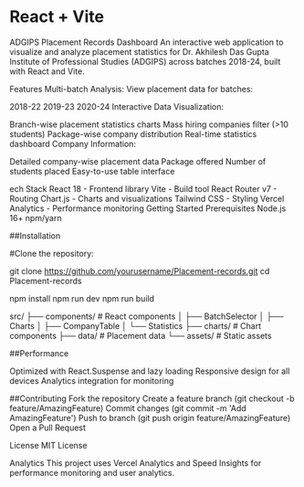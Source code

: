 # React + Vite

ADGIPS Placement Records Dashboard
An interactive web application to visualize and analyze placement statistics for Dr. Akhilesh Das Gupta Institute of Professional Studies (ADGIPS) across batches 2018-24, built with React and Vite.

Features
Multi-batch Analysis: View placement data for batches:

2018-22
2019-23
2020-24
Interactive Data Visualization:

Branch-wise placement statistics charts
Mass hiring companies filter (>10 students)
Package-wise company distribution
Real-time statistics dashboard
Company Information:

Detailed company-wise placement data
Package offered
Number of students placed
Easy-to-use table interface

ech Stack
React 18 - Frontend library
Vite - Build tool
React Router v7 - Routing
Chart.js - Charts and visualizations
Tailwind CSS - Styling
Vercel Analytics - Performance monitoring
Getting Started
Prerequisites
Node.js 16+
npm/yarn


##Installation

#Clone the repository:

git clone https://github.com/yourusername/Placement-records.git
cd Placement-records

npm install
npm run dev
npm run build


src/
├── components/         # React components
│   ├── BatchSelector
│   ├── Charts
│   ├── CompanyTable
│   └── Statistics
├── charts/            # Chart components
├── data/             # Placement data
└── assets/           # Static assets

##Performance

Optimized with React.Suspense and lazy loading
Responsive design for all devices
Analytics integration for monitoring


##Contributing
Fork the repository
Create a feature branch (git checkout -b feature/AmazingFeature)
Commit changes (git commit -m 'Add AmazingFeature')
Push to branch (git push origin feature/AmazingFeature)
Open a Pull Request


License
MIT License

Analytics
This project uses Vercel Analytics and Speed Insights for performance monitoring and user analytics.